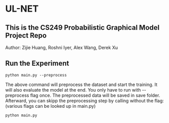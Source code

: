 # UL-NET

## This is the CS249 Probabilistic Graphical Model Project Repo
Author: Zijie Huang, Roshni Iyer, Alex Wang, Derek Xu

## Run the Experiment
    python main.py --preprocess
   
The above command will preprocess the dataset and start the training. It will also evaluate the model at the end.
You only have to run with --preprocess flag once. The preprocessed data will be saved in save folder. Afterward, 
you can skipp the preprocessing step by calling without the flag: (various flags can be looked up in main.py)

    python main.py
   
